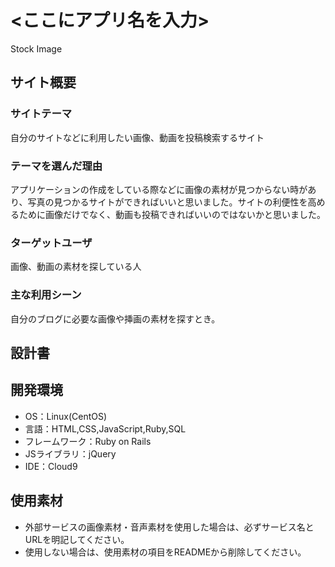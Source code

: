 # <ここにアプリ名を入力>
Stock Image
## サイト概要
### サイトテーマ
自分のサイトなどに利用したい画像、動画を投稿検索するサイト

### テーマを選んだ理由
アプリケーションの作成をしている際などに画像の素材が見つからない時があり、写真の見つかるサイトができればいいと思いました。サイトの利便性を高めるために画像だけでなく、動画も投稿できればいいのではないかと思いました。

### ターゲットユーザ
画像、動画の素材を探している人

### 主な利用シーン
自分のブログに必要な画像や挿画の素材を探すとき。

## 設計書


## 開発環境
- OS：Linux(CentOS)
- 言語：HTML,CSS,JavaScript,Ruby,SQL
- フレームワーク：Ruby on Rails
- JSライブラリ：jQuery
- IDE：Cloud9

## 使用素材
- 外部サービスの画像素材・音声素材を使用した場合は、必ずサービス名とURLを明記してください。
- 使用しない場合は、使用素材の項目をREADMEから削除してください。